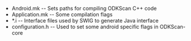 
* Android.mk -- Sets paths for compiling ODKScan C++ code
* Application.mk -- Some compilation flags
* *.i -- Interface files used by SWIG to generate Java interface
* configuration.h -- Used to set some android specific flags in ODKScan-core

